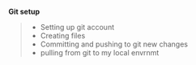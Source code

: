 **Git setup**

> * Setting up git account 
> * Creating files 
> * Committing and pushing to git new changes
> * pulling from git to my local envrnmt 
